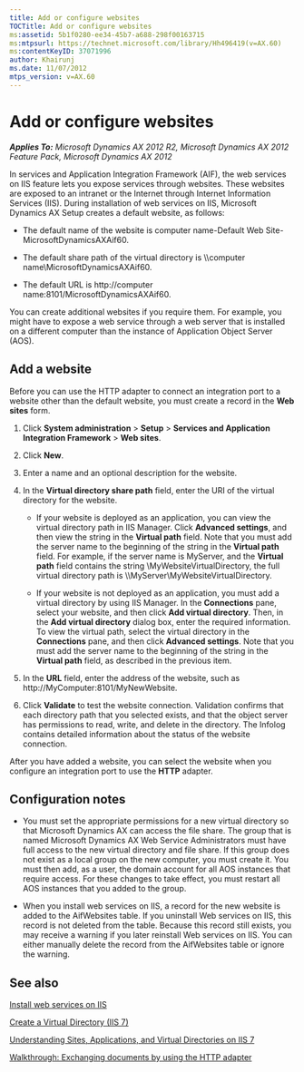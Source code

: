 ```yaml
---
title: Add or configure websites
TOCTitle: Add or configure websites
ms:assetid: 5b1f0280-ee34-45b7-a688-298f00163715
ms:mtpsurl: https://technet.microsoft.com/library/Hh496419(v=AX.60)
ms:contentKeyID: 37071996
author: Khairunj
ms.date: 11/07/2012
mtps_version: v=AX.60
---
```


# Add or configure websites 


_**Applies To:** Microsoft Dynamics AX 2012 R2, Microsoft Dynamics AX 2012 Feature Pack, Microsoft Dynamics AX 2012_

In services and Application Integration Framework (AIF), the web services on IIS feature lets you expose services through websites. These websites are exposed to an intranet or the Internet through Internet Information Services (IIS). During installation of web services on IIS, Microsoft Dynamics AX Setup creates a default website, as follows:

  - The default name of the website is computer name-Default Web Site-MicrosoftDynamicsAXAif60.

  - The default share path of the virtual directory is \\\\computer name\\MicrosoftDynamicsAXAif60.

  - The default URL is http://computer name:8101/MicrosoftDynamicsAXAif60.

You can create additional websites if you require them. For example, you might have to expose a web service through a web server that is installed on a different computer than the instance of Application Object Server (AOS).

## Add a website

Before you can use the HTTP adapter to connect an integration port to a website other than the default website, you must create a record in the **Web sites** form.

1.  Click **System administration** \> **Setup** \> **Services and Application Integration Framework** \> **Web sites**.

2.  Click **New**.

3.  Enter a name and an optional description for the website.

4.  In the **Virtual directory share path** field, enter the URI of the virtual directory for the website.
    
      - If your website is deployed as an application, you can view the virtual directory path in IIS Manager. Click **Advanced settings**, and then view the string in the **Virtual path** field. Note that you must add the server name to the beginning of the string in the **Virtual path** field. For example, if the server name is MyServer, and the **Virtual path** field contains the string \\MyWebsiteVirtualDirectory, the full virtual directory path is \\\\MyServer\\MyWebsiteVirtualDirectory.
    
      - If your website is not deployed as an application, you must add a virtual directory by using IIS Manager. In the **Connections** pane, select your website, and then click **Add virtual directory**. Then, in the **Add virtual directory** dialog box, enter the required information. To view the virtual path, select the virtual directory in the **Connections** pane, and then click **Advanced settings**. Note that you must add the server name to the beginning of the string in the **Virtual path** field, as described in the previous item.

5.  In the **URL** field, enter the address of the website, such as http://MyComputer:8101/MyNewWebsite.

6.  Click **Validate** to test the website connection. Validation confirms that each directory path that you selected exists, and that the object server has permissions to read, write, and delete in the directory. The Infolog contains detailed information about the status of the website connection.

After you have added a website, you can select the website when you configure an integration port to use the **HTTP** adapter.

## Configuration notes

  - You must set the appropriate permissions for a new virtual directory so that Microsoft Dynamics AX can access the file share. The group that is named Microsoft Dynamics AX Web Service Administrators must have full access to the new virtual directory and file share. If this group does not exist as a local group on the new computer, you must create it. You must then add, as a user, the domain account for all AOS instances that require access. For these changes to take effect, you must restart all AOS instances that you added to the group.

  - When you install web services on IIS, a record for the new website is added to the AifWebsites table. If you uninstall Web services on IIS, this record is not deleted from the table. Because this record still exists, you may receive a warning if you later reinstall Web services on IIS. You can either manually delete the record from the AifWebsites table or ignore the warning.

## See also

[Install web services on IIS](install-web-services-on-iis.md)

[Create a Virtual Directory (IIS 7)](http://go.microsoft.com/fwlink/?linkid=230439)

[Understanding Sites, Applications, and Virtual Directories on IIS 7](http://go.microsoft.com/fwlink/?linkid=230441)

[Walkthrough: Exchanging documents by using the HTTP adapter](walkthrough-exchanging-documents-by-using-the-http-adapter.md)

